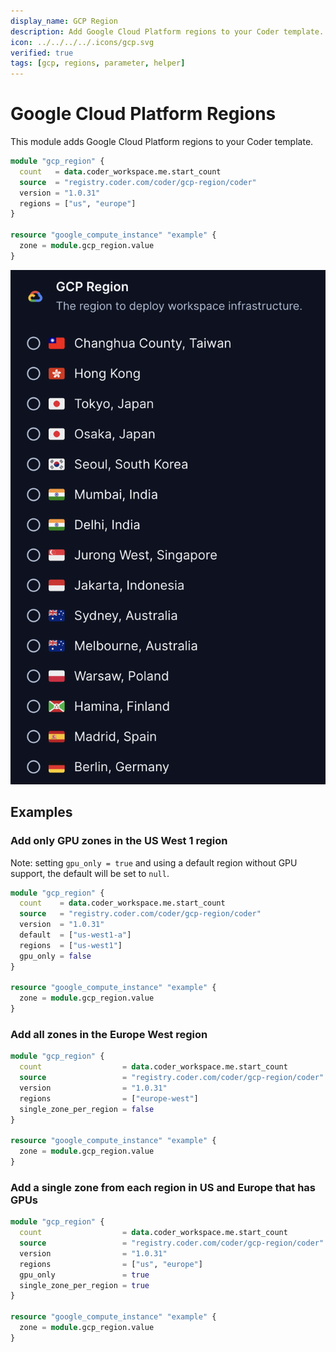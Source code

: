 ```yaml
---
display_name: GCP Region
description: Add Google Cloud Platform regions to your Coder template.
icon: ../../../../.icons/gcp.svg
verified: true
tags: [gcp, regions, parameter, helper]
---
```


# Google Cloud Platform Regions

This module adds Google Cloud Platform regions to your Coder template.

```tf
module "gcp_region" {
  count   = data.coder_workspace.me.start_count
  source  = "registry.coder.com/coder/gcp-region/coder"
  version = "1.0.31"
  regions = ["us", "europe"]
}

resource "google_compute_instance" "example" {
  zone = module.gcp_region.value
}
```

![GCP Regions](../../.images/gcp-regions.png)

## Examples

### Add only GPU zones in the US West 1 region

Note: setting `gpu_only = true` and using a default region without GPU support, the default will be set to `null`.

```tf
module "gcp_region" {
  count    = data.coder_workspace.me.start_count
  source   = "registry.coder.com/coder/gcp-region/coder"
  version  = "1.0.31"
  default  = ["us-west1-a"]
  regions  = ["us-west1"]
  gpu_only = false
}

resource "google_compute_instance" "example" {
  zone = module.gcp_region.value
}
```

### Add all zones in the Europe West region

```tf
module "gcp_region" {
  count                  = data.coder_workspace.me.start_count
  source                 = "registry.coder.com/coder/gcp-region/coder"
  version                = "1.0.31"
  regions                = ["europe-west"]
  single_zone_per_region = false
}

resource "google_compute_instance" "example" {
  zone = module.gcp_region.value
}
```

### Add a single zone from each region in US and Europe that has GPUs

```tf
module "gcp_region" {
  count                  = data.coder_workspace.me.start_count
  source                 = "registry.coder.com/coder/gcp-region/coder"
  version                = "1.0.31"
  regions                = ["us", "europe"]
  gpu_only               = true
  single_zone_per_region = true
}

resource "google_compute_instance" "example" {
  zone = module.gcp_region.value
}
```
